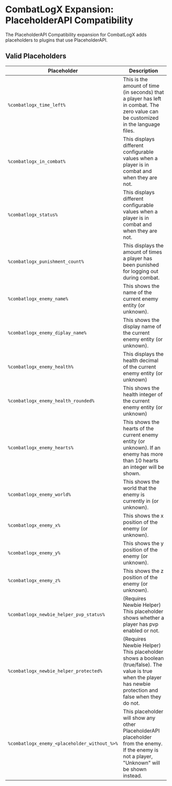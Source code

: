 # CombatLogX Expansion: PlaceholderAPI Compatibility

The PlaceholderAPI Compatibility expansion for CombatLogX adds placeholders to plugins that use PlaceholderAPI.

## Valid Placeholders

| Placeholder                                  | Description                                                                                                                                                 |
|----------------------------------------------|-------------------------------------------------------------------------------------------------------------------------------------------------------------|
| `%combatlogx_time_left%`                     | This is the amount of time (in seconds) that a player has left in combat. The zero value can be customized in the language files.                           |
| `%combatlogx_in_combat%`                     | This displays different configurable values when a player is in combat and when they are not.                                                               |
| `%combatlogx_status%`                        | This displays different configurable values when a player is in combat and when they are not.                                                               |                  |                                                                                                                                                             |
| `%combatlogx_punishment_count%`              | This displays the amount of times a player has been punished for logging out during combat.                                                                 |
| `%combatlogx_enemy_name%`                    | This shows the name of the current enemy entity (or unknown).                                                                                               |
| `%combatlogx_enemy_diplay_name%`             | This shows the display name of the current enemy entity (or unknown).                                                                                       |
| `%combatlogx_enemy_health%`                  | This displays the health decimal of the current enemy entity (or unknown)                                                                                   |
| `%combatlogx_enemy_health_rounded%`          | This shows the health integer of the current enemy entity (or unknown)                                                                                      |
| `%combatlogx_enemy_hearts%`                  | This shows the hearts of the current enemy entity (or unknown). If an enemy has more than 10 hearts an integer will be shown.                               |
| `%combatlogx_enemy_world%`                   | This shows the world that the enemy is currently in (or unknown).                                                                                           |
| `%combatlogx_enemy_x%`                       | This shows the x position of the enemy (or unknown).                                                                                                        |
| `%combatlogx_enemy_y%`                       | This shows the y position of the enemy (or unknown).                                                                                                        |
| `%combatlogx_enemy_z%`                       | This shows the z position of the enemy (or unknown).                                                                                                        |
| `%combatlogx_newbie_helper_pvp_status%`      | (Requires Newbie Helper) This placeholder shows whether a player has pvp enabled or not.                                                                    |
| `%combatlogx_newbie_helper_protected%`       | (Requires Newbie Helper) This placeholder shows a boolean (true/false). The value is true when the player has newbie protection and false when they do not. |
| `%combatlogx_enemy_<placeholder_without_%>%` | This placeholder will show any other PlaceholderAPI placeholder from the enemy. If the enemy is not a player, "Unknown" will be shown instead.              |
